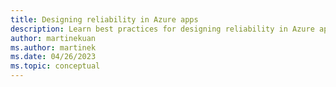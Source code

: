 ```yaml
---
title: Designing reliability in Azure apps
description: Learn best practices for designing reliability in Azure applications, such as ensuring connectivity, using zone-aware services, and designing for scalability.
author: martinekuan
ms.author: martinek
ms.date: 04/26/2023
ms.topic: conceptual
---
```

